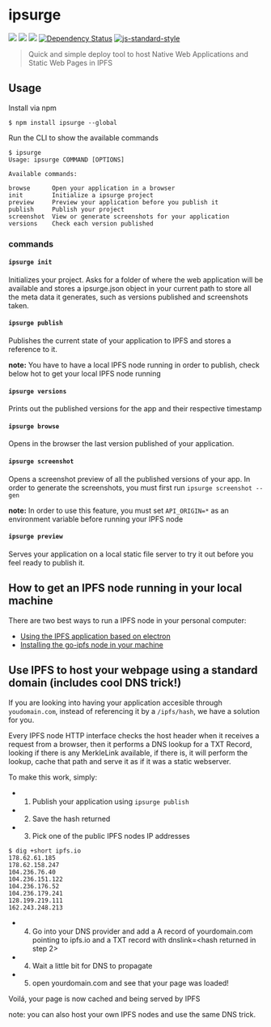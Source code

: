 ipsurge
=======

[![](https://img.shields.io/badge/made%20by-Protocol%20Labs-blue.svg?style=flat-square)](http://ipn.io) [![](https://img.shields.io/badge/freenode-%23ipfs-blue.svg?style=flat-square)](http://webchat.freenode.net/?channels=%23ipfs) ![](https://img.shields.io/badge/coverage-%3F-yellow.svg?style=flat-square) [![Dependency Status](https://david-dm.org/diasdavid/ipsurge.svg?style=flat-square)](https://david-dm.org/diasdavid/ipsurge) [![js-standard-style](https://img.shields.io/badge/code%20style-standard-brightgreen.svg?style=flat-square)](https://github.com/feross/standard)

> Quick and simple deploy tool to host Native Web Applications and Static Web Pages in IPFS

## Usage

Install via npm

```
$ npm install ipsurge --global
```

Run the CLI to show the available commands

```
$ ipsurge
Usage: ipsurge COMMAND [OPTIONS]

Available commands:

browse      Open your application in a browser
init        Initialize a ipsurge project
preview     Preview your application before you publish it
publish     Publish your project
screenshot  View or generate screenshots for your application
versions    Check each version published
```

### commands

#### `ipsurge init`

Initializes your project. Asks for a folder of where the web application will be available and stores a ipsurge.json object in your current path to store all the meta data it generates, such as versions published and screenshots taken.

#### `ipsurge publish`

Publishes the current state of your application to IPFS and stores a reference to it.

**note:** You have to have a local IPFS node running in order to publish, check below hot to get your local IPFS node running

#### `ipsurge versions`

Prints out the published versions for the app and their respective timestamp

#### `ipsurge browse`

Opens in the browser the last version published of your application.

#### `ipsurge screenshot`

Opens a screenshot preview of all the published versions of your app. In order to generate the screenshots, you must first run `ipsurge screenshot --gen`

**note:** In order to use this feature, you must set `API_ORIGIN=*` as an environment variable before running your IPFS node

#### `ipsurge preview`

Serves your application on a local static file server to try it out before you feel ready to publish it.

## How to get an IPFS node running in your local machine

There are two best ways to run a IPFS node in your personal computer:

- [Using the IPFS application based on electron](https://github.com/ipfs/electron-app)
- [Installing the go-ipfs node in your machine](http://ipfs.io/docs/install)

## Use IPFS to host your webpage using a standard domain (includes cool DNS trick!)

If you are looking into having your application accesible through `youdomain.com`, instead of referencing it by a `/ipfs/hash`, we have a solution for you.

Every IPFS node HTTP interface checks the host header when it receives a request from a browser, then it performs a DNS lookup for a TXT Record, looking if there is any MerkleLink available, if there is, it will perform the lookup, cache that path and serve it as if it was a static webserver.

To make this work, simply:

- 1. Publish your application using `ipsurge publish`
- 2. Save the hash returned
- 3. Pick one of the public IPFS nodes IP addresses
```
$ dig +short ipfs.io
178.62.61.185
178.62.158.247
104.236.76.40
104.236.151.122
104.236.176.52
104.236.179.241
128.199.219.111
162.243.248.213
```
- 4. Go into your DNS provider and add a A record of yourdomain.com pointing to ipfs.io and a TXT record with dnslink=<hash returned in step 2>
- 4. Wait a little bit for DNS to propagate
- 5. open yourdomain.com and see that your page was loaded! 

Voilá, your page is now cached and being served by IPFS

note: you can also host your own IPFS nodes and use the same DNS trick.
